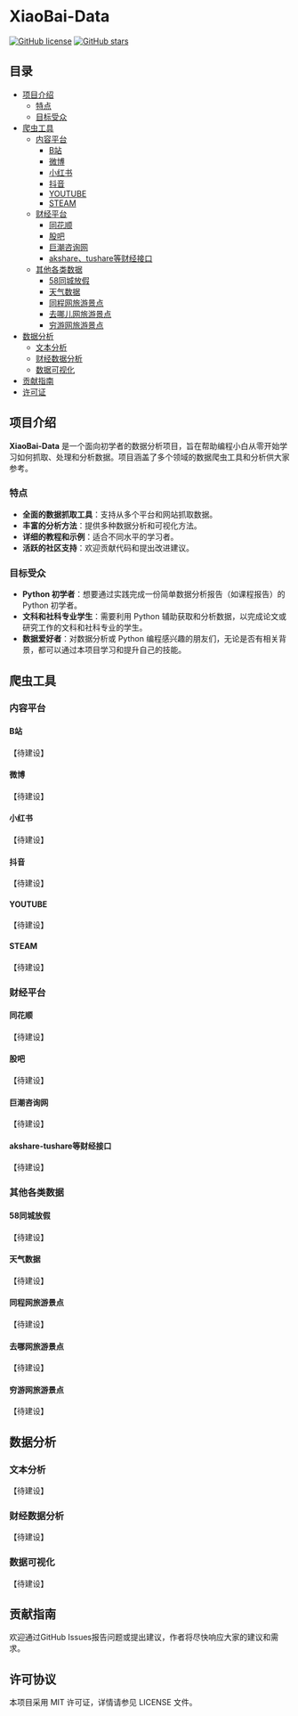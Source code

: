 # XiaoBai-Data

[![GitHub license](https://img.shields.io/badge/license-MIT-blue.svg)](https://github.com/pythonfitness/XiaoBai-Data/blob/main/LICENSE)
[![GitHub stars](https://img.shields.io/github/stars/pythonfitness/XiaoBai-Data?style=social)](https://github.com/pythonfitness/XiaoBai-Data)

## 目录
- [项目介绍](#项目介绍)
  - [特点](#特点)
  - [目标受众](#目标受众)
- [爬虫工具](#爬虫工具)
  - [内容平台](#内容平台)
    - [B站](#b站)
    - [微博](#微博)
    - [小红书](#小红书)
    - [抖音](#抖音)
    - [YOUTUBE](#youtube)
    - [STEAM](#steam)
  - [财经平台](#财经平台)
    - [同花顺](#同花顺)
    - [股吧](#股吧)
    - [巨潮咨询网](#巨潮咨询网)
    - [akshare、tushare等财经接口](#akshare-tushare等财经接口)
  - [其他各类数据](#其他各类数据)
    - [58同城放假](#58同城放假)
    - [天气数据](#天气数据)
    - [同程网旅游景点](#同程网旅游景点)
    - [去哪儿网旅游景点](#去哪网旅游景点)
    - [穷游网旅游景点](#穷游网旅游景点)
- [数据分析](#数据分析)
  - [文本分析](#文本分析)
  - [财经数据分析](#财经数据分析)
  - [数据可视化](#数据可视化)
- [贡献指南](#贡献指南)
- [许可证](#许可证)
## 项目介绍

**XiaoBai-Data** 是一个面向初学者的数据分析项目，旨在帮助编程小白从零开始学习如何抓取、处理和分析数据。项目涵盖了多个领域的数据爬虫工具和分析供大家参考。

### 特点
- **全面的数据抓取工具**：支持从多个平台和网站抓取数据。
- **丰富的分析方法**：提供多种数据分析和可视化方法。
- **详细的教程和示例**：适合不同水平的学习者。
- **活跃的社区支持**：欢迎贡献代码和提出改进建议。

### 目标受众
- **Python 初学者**：想要通过实践完成一份简单数据分析报告（如课程报告）的 Python 初学者。
- **文科和社科专业学生**：需要利用 Python 辅助获取和分析数据，以完成论文或研究工作的文科和社科专业的学生。
- **数据爱好者**：对数据分析或 Python 编程感兴趣的朋友们，无论是否有相关背景，都可以通过本项目学习和提升自己的技能。

## 爬虫工具

### 内容平台

#### B站
【待建设】
#### 微博
【待建设】
#### 小红书
【待建设】
#### 抖音
【待建设】
#### YOUTUBE
【待建设】
#### STEAM
【待建设】
### 财经平台

#### 同花顺
【待建设】
#### 股吧
【待建设】
#### 巨潮咨询网
【待建设】
#### akshare-tushare等财经接口
【待建设】
### 其他各类数据

#### 58同城放假
【待建设】
#### 天气数据
【待建设】
#### 同程网旅游景点
【待建设】
#### 去哪网旅游景点
【待建设】
#### 穷游网旅游景点
【待建设】

## 数据分析

### 文本分析
【待建设】
### 财经数据分析
【待建设】
### 数据可视化
【待建设】

## 贡献指南
欢迎通过GitHub Issues报告问题或提出建议，作者将尽快响应大家的建议和需求。

## 许可协议
本项目采用 MIT 许可证，详情请参见 LICENSE 文件。
